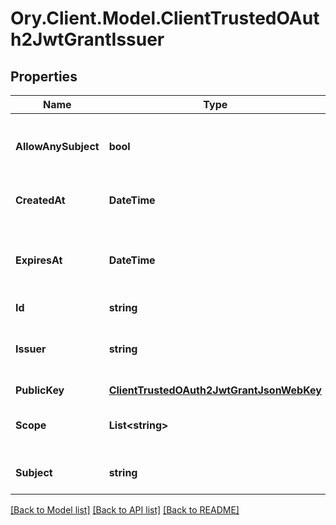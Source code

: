 # Ory.Client.Model.ClientTrustedOAuth2JwtGrantIssuer

## Properties

Name | Type | Description | Notes
------------ | ------------- | ------------- | -------------
**AllowAnySubject** | **bool** | The \&quot;allow_any_subject\&quot; indicates that the issuer is allowed to have any principal as the subject of the JWT. | [optional] 
**CreatedAt** | **DateTime** | The \&quot;created_at\&quot; indicates, when grant was created. | [optional] 
**ExpiresAt** | **DateTime** | The \&quot;expires_at\&quot; indicates, when grant will expire, so we will reject assertion from \&quot;issuer\&quot; targeting \&quot;subject\&quot;. | [optional] 
**Id** | **string** |  | [optional] 
**Issuer** | **string** | The \&quot;issuer\&quot; identifies the principal that issued the JWT assertion (same as \&quot;iss\&quot; claim in JWT). | [optional] 
**PublicKey** | [**ClientTrustedOAuth2JwtGrantJsonWebKey**](ClientTrustedOAuth2JwtGrantJsonWebKey.md) |  | [optional] 
**Scope** | **List&lt;string&gt;** | The \&quot;scope\&quot; contains list of scope values (as described in Section 3.3 of OAuth 2.0 [RFC6749]) | [optional] 
**Subject** | **string** | The \&quot;subject\&quot; identifies the principal that is the subject of the JWT. | [optional] 

[[Back to Model list]](../README.md#documentation-for-models) [[Back to API list]](../README.md#documentation-for-api-endpoints) [[Back to README]](../README.md)

